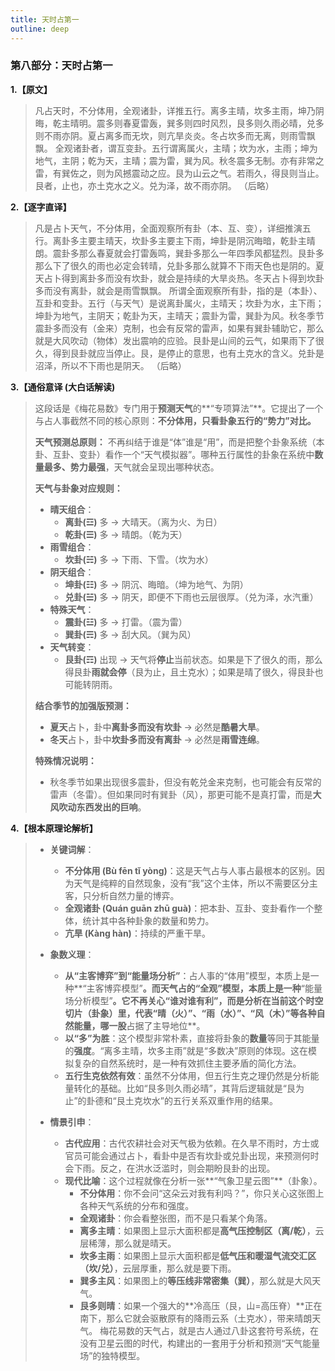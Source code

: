 ```yaml
---
title: 天时占第一
outline: deep
---
```

  
### **第八部分：天时占第一**

**1.【原文】**
> 凡占天时，不分体用，全观诸卦，详推五行。离多主晴，坎多主雨，坤乃阴晦，乾主晴明。震多则春夏雷轰，巽多则四时风烈，艮多则久雨必晴，兑多则不雨亦阴。夏占离多而无坎，则亢旱炎炎。冬占坎多而无离，则雨雪飘飘。
> 全观诸卦者，谓互变卦。五行谓离属火，主晴；坎为水，主雨；坤为地气，主阴；乾为天，主晴；震为雷，巽为风。秋冬震多无制。亦有非常之雷，有巽佐之，则为风撼震动之应。艮为山云之气。若雨久，得艮则当止。艮者，止也，亦土克水之义。兑为泽，故不雨亦阴。
> （后略）

**2.【逐字直译】**
> 凡是占卜天气，不分体用，全面观察所有卦（本、互、变），详细推演五行。离卦多主要主晴天，坎卦多主要主下雨，坤卦是阴沉晦暗，乾卦主晴朗。震卦多那么春夏就会打雷轰鸣，巽卦多那么一年四季风都猛烈。艮卦多那么下了很久的雨也必定会转晴，兑卦多那么就算不下雨天色也是阴的。夏天占卜得到离卦多而没有坎卦，就会是持续的大旱炎热。冬天占卜得到坎卦多而没有离卦，就会是雨雪飘飘。
> 所谓全面观察所有卦，指的是（本卦）、互卦和变卦。五行（与天气）是说离卦属火，主晴天；坎卦为水，主下雨；坤卦为地气，主阴天；乾卦为天，主晴天；震卦为雷，巽卦为风。秋冬季节震卦多而没有（金来）克制，也会有反常的雷声，如果有巽卦辅助它，那么就是大风吹动（物体）发出震响的应验。艮卦是山间的云气，如果雨下了很久，得到艮卦就应当停止。艮，是停止的意思，也有土克水的含义。兑卦是沼泽，所以不下雨也是阴天。
> （后略）

**3.【通俗意译 (大白话解读)**
> 这段话是《梅花易数》专门用于**预测天气**的**“专项算法”**。它提出了一个与占人事截然不同的核心原则：**不分体用，只看卦象五行的“势力”对比。**
> 
> **天气预测总原则：**
> 不再纠结于谁是“体”谁是“用”，而是把整个卦象系统（本卦、互卦、变卦）看作一个“天气模拟器”。哪种五行属性的卦象在系统中**数量最多、势力最强**，天气就会呈现出哪种状态。
> 
> **天气与卦象对应规则：**
> *   **晴天组合**：
>     *   **离卦(☲)** 多 -> 大晴天。（离为火、为日）
>     *   **乾卦(☰)** 多 -> 晴朗。（乾为天）
> *   **雨雪组合**：
>     *   **坎卦(☵)** 多 -> 下雨、下雪。（坎为水）
> *   **阴天组合**：
>     *   **坤卦(☷)** 多 -> 阴沉、晦暗。（坤为地气、为阴）
>     *   **兑卦(☱)** 多 -> 阴天，即便不下雨也云层很厚。（兑为泽，水汽重）
> *   **特殊天气**：
>     *   **震卦(☳)** 多 -> 打雷。（震为雷）
>     *   **巽卦(☴)** 多 -> 刮大风。（巽为风）
> *   **天气转变**：
>     *   **艮卦(☶)** 出现 -> 天气将**停止**当前状态。如果是下了很久的雨，那么得艮卦**雨就会停**（艮为止，且土克水）；如果是晴了很久，得艮卦也可能转阴雨。
> 
> **结合季节的加强版预测：**
> *   **夏天**占卜，卦中**离卦多而没有坎卦** -> 必然是**酷暑大旱**。
> *   **冬天**占卜，卦中**坎卦多而没有离卦** -> 必然是**雨雪连绵**。
> 
> **特殊情况说明：**
> *   秋冬季节如果出现很多震卦，但没有乾兑金来克制，也可能会有反常的雷声（冬雷）。但如果同时有巽卦（风），那更可能不是真打雷，而是**大风吹动东西发出的巨响**。

**4.【根本原理论解析】**
> *   **关键词解**：
>     *   **不分体用 (Bù fēn tǐ yòng)**：这是天气占与人事占最根本的区别。因为天气是纯粹的自然现象，没有“我”这个主体，所以不需要区分主客，只分析自然力量的博弈。
>     *   **全观诸卦 (Quán guān zhū guà)**：把本卦、互卦、变卦看作一个整体，统计其中各种卦象的数量和势力。
>     *   **亢旱 (Kàng hàn)**：持续的严重干旱。
> 
> *   **象数义理**：
>     *   **从“主客博弈”到“能量场分析”**：占人事的“体用”模型，本质上是一种**“主客博弈模型”**。而天气占的“全观”模型，本质上是一种**“能量场分析模型”**。它不再关心“谁对谁有利”，而是分析在当前这个时空切片（卦象）里，代表“晴（火）”、“雨（水）”、“风（木）”等各种自然能量，哪一股**占据了主导地位**。
>     *   **以“多”为胜**：这个模型非常朴素，直接将卦象的**数量**等同于其能量的**强度**。“离多主晴，坎多主雨”就是“多数决”原则的体现。这在模拟复杂的自然系统时，是一种有效抓住主要矛盾的简化方法。
>     *   **五行生克依然有效**：虽然不分体用，但五行生克之理仍然是分析能量转化的基础。比如“艮多则久雨必晴”，其背后逻辑就是“艮为止”的卦德和“艮土克坎水”的五行关系双重作用的结果。
> 
> *   **情景引申**：
>     *   **古代应用**：古代农耕社会对天气极为依赖。在久旱不雨时，方士或官员可能会通过占卜，看卦中是否有坎卦或兑卦出现，来预测何时会下雨。反之，在洪水泛滥时，则会期盼艮卦的出现。
>     *   **现代比喻**：这个过程就像在分析一张**“气象卫星云图”**（卦象）。
>         *   **不分体用**：你不会问“这朵云对我有利吗？”，你只关心这张图上各种天气系统的分布和强度。
>         *   **全观诸卦**：你会看整张图，而不是只看某个角落。
>         *   **离多主晴**：如果图上显示大面积都是**高气压控制区（离/乾）**，云层稀薄，那么就是晴天。
>         *   **坎多主雨**：如果图上显示大面积都是**低气压和暖湿气流交汇区（坎/兑）**，云层厚重，那么就是要下雨。
>         *   **巽多主风**：如果图上的**等压线非常密集（巽）**，那么就是大风天气。
>         *   **艮多则晴**：如果一个强大的**冷高压（艮，山=高压脊）**正在南下，那么它就会驱散原有的降雨云系（土克水），带来晴朗天气。
>         梅花易数的天气占，就是古人通过八卦这套符号系统，在没有卫星云图的时代，构建出的一套用于分析和预测“天气能量场”的独特模型。
